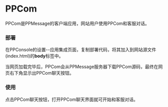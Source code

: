 # PPCom

PPCom是PPMessage的客户端应用，网站用户使用PPCom和客服对话。

### 部署
在PPConsole的设置--应用集成页面，复制部署代码，将其加入到网站源文件(index.html)的**body**标签中。

当网页加载完毕后，PPCom会从PPMessage服务器下载PPCom源码，最终在网页右下角显示出PPCom聊天按钮。

### 使用
点击PPCom聊天按钮，打开PPCom聊天界面就可开始和客服对话。
